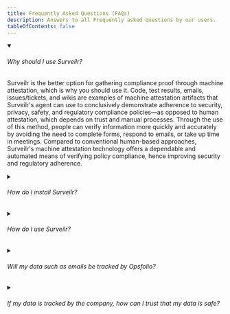 ```yaml
---
title: Frequently Asked Questions (FAQs)
description: Answers to all Frequently asked questions by our users.
tableOfContents: false
---
```



<details class="details" open>

<summary class="faq">
<h6>Why should I use Surveilr?</h6>
</summary>

<p>Surveilr is the better option for gathering compliance proof through machine
attestation, which is why you should use it. Code, test results, emails,
issues/tickets, and wikis are examples of machine attestation artifacts that
Surveilr's agent can use to conclusively demonstrate adherence to security,
privacy, safety, and regulatory compliance policies—as opposed to human
attestation, which depends on trust and manual processes. Through the use of
this method, people can verify information more quickly and accurately by
avoiding the need to complete forms, respond to emails, or take up time in
meetings. Compared to conventional human-based approaches, Surveilr's machine
attestation technology offers a dependable and automated means of verifying
policy compliance, hence improving security and regulatory adherence.</p>

</details>

<details class="details">

<summary class="faq"><h6>How do I install Surveilr?</h6></summary>

<p>We have provided a detailed guide on how to install `surveilr` on your machine
(Linux, Windows, and MacOS ), find it [here](/surveilr/installation).</p>

</details>

<details class="details">

<summary class="faq"><h6>How do I use Surveilr?</h6></summary>

<p>We have provided a comprehensive guide on how surveilr can be used to gather
machine-attested compliance evidences from different Work Product Artifacts
(WPAs) across a wide variety of disciplines. Here's an example of how
[software engineers](/surveilr/disciplines/software-engineer) make use of
surveilr.</p>

</details>

<details class="details">

<summary class="faq"><h6>Will my data such as emails be tracked by Opsfolio?</h6></summary>

<p>No, Opsfolio does not track personal information, including emails, at any point
in time. All data processed by Surveilr is stored in a Resource Surveillance
State Database [(RSSD)](/surveilr/reference/concepts/resource-surveillance#rssd)
that is stored locally on the client's machine, and not connected to any of our
cloud databases.</p>

</details>

<details class="details">

<summary class="faq"><h6>If my data is tracked by the company, how can I trust that my data is safe?</h6></summary>

<p>We do not track your data, so you can be rest assured your data is safe.</p>

</details>
